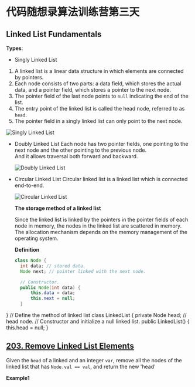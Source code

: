 # 代码随想录算法训练营第三天
## Linked List Fundamentals

**Types**:
* Singly Linked List<br>
 1. A linked list is a linear data structure in which elements are connected by pointers.
 2. Each node consists of two parts: a data field, which stores the actual data, and a pointer field, which stores a pointer to the next node.
 3. The pointer field of the last node points to `null` indicating the end of the list.
 4. The entry point of the linked list is called the head node, referred to as `head`.
 5. The pointer field in a singly linked list can only point to the next node.

![Singly Linked List](https://github.com/user-attachments/assets/824e7e11-51ca-4e3b-9595-41c991a20079)


  

* Doubly Linked List
  Each node has two pointer fields, one pointing to the next node and the other pointing to the previous node.<br>
  And it allows traversal both forward and backward.

  ![Doubly Linked List](https://github.com/user-attachments/assets/464b5c2f-f622-4873-a4be-220f7c84c844)

* Circular Linked List
  Circular linked list is a linked list which is connected end-to-end.

  ![Circular Linked List](https://github.com/user-attachments/assets/bb57d239-4868-44e0-b383-829d2e6884d7)

  **The storage method of a linked list**

  Since the linked list is linked by the pointers in the pointer fields of each node in memory, the nodes in the linked list are scattered in memory.<br>
  The allocation mechanism depends on the memory management of the operating system.

  **Definition**
  ```Java
  class Node {
    int data; // stored data.
    Node next; // pointer linked with the next node.

    // Constructor.
    public Node(int data) {
        this.data = data;
        this.next = null;
    }
}
// Define the method of linked list
class LinkedList {
    private Node head; // head node.
    // Constructor and initialize a null linked list.
    public LinkedList() {
        this.head = null;
    }

## [203. Remove Linked List Elements](https://leetcode.com/problems/remove-linked-list-elements/description/)

Given the `head` of a linked and an integer `var`, remove all the nodes of the linked list that has `Node.val == val`, and return the new 'head'

**Example1**









